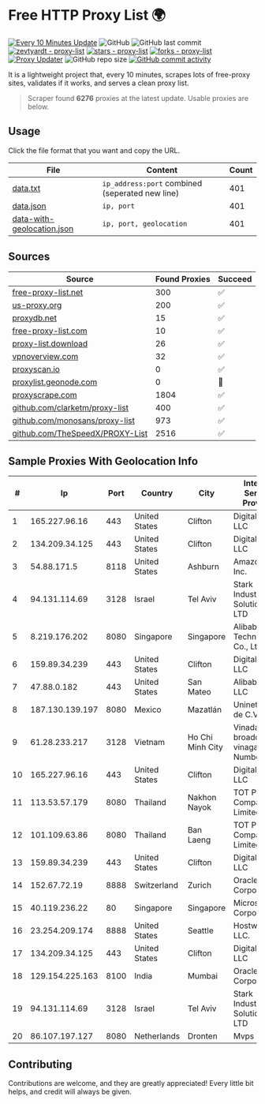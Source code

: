 
# Free HTTP Proxy List 🌍

[![Every 10 Minutes Update](https://github.com/mertguvencli/http-proxy-list/actions/workflows/main.yml/badge.svg?branch=main)](https://github.com/mertguvencli/http-proxy-list/actions/workflows/main.yml)
![GitHub](https://img.shields.io/github/license/mertguvencli/http-proxy-list)
![GitHub last commit](https://img.shields.io/github/last-commit/mertguvencli/http-proxy-list)
[![zevtyardt - proxy-list](https://img.shields.io/static/v1?label=zevtyardt&message=proxy-list&color=blue&logo=github)](https://github.com/zevtyardt/proxy-list "Go to GitHub repo")
[![stars - proxy-list](https://img.shields.io/github/stars/zevtyardt/proxy-list?style=social)](https://github.com/zevtyardt/proxy-list)
[![forks - proxy-list](https://img.shields.io/github/forks/zevtyardt/proxy-list?style=social)](https://github.com/zevtyardt/proxy-list)
[![Proxy Updater](https://github.com/zevtyardt/proxy-list/workflows/Proxy%20Updater/badge.svg)](https://github.com/zevtyardt/proxy-list/actions?query=workflow:"Proxy+Updater")
![GitHub repo size](https://img.shields.io/github/repo-size/zevtyardt/proxy-list)
[![GitHub commit activity](https://img.shields.io/github/commit-activity/m/zevtyardt/proxy-list?logo=commits)](https://github.com/zevtyardt/proxy-list/commits/main)

It is a lightweight project that, every 10 minutes, scrapes lots of free-proxy sites, validates if it works, and serves a clean proxy list.

> Scraper found **6276** proxies at the latest update. Usable proxies are below.

## Usage

Click the file format that you want and copy the URL.

|File|Content|Count|
|----|-------|-----|
|[data.txt](https://raw.githubusercontent.com/mertguvencli/http-proxy-list/main/proxy-list/data.txt)|`ip_address:port` combined (seperated new line)|401|
|[data.json](https://raw.githubusercontent.com/mertguvencli/http-proxy-list/main/proxy-list/data.json)|`ip, port`|401|
|[data-with-geolocation.json](https://raw.githubusercontent.com/mertguvencli/http-proxy-list/main/proxy-list/data-with-geolocation.json)|`ip, port, geolocation`|401|

## Sources

|Source|Found Proxies|Succeed|
|------|-------------|-------|
|[free-proxy-list.net](https://free-proxy-list.net)|300|✅|
|[us-proxy.org](https://www.us-proxy.org)|200|✅|
|[proxydb.net](http://proxydb.net)|15|✅|
|[free-proxy-list.com](https://free-proxy-list.com/?page=&port=&type%5B%5D=http&type%5B%5D=https&up_time=0&search=Search)|10|✅|
|[proxy-list.download](https://www.proxy-list.download/HTTP)|26|✅|
|[vpnoverview.com](https://vpnoverview.com/privacy/anonymous-browsing/free-proxy-servers)|32|✅|
|[proxyscan.io](https://www.proxyscan.io)|0|✅|
|[proxylist.geonode.com](https://proxylist.geonode.com/api/proxy-list?limit=300&page=1&sort_by=lastChecked&sort_type=desc&protocols=http,https)|0|🚫|
|[proxyscrape.com](https://api.proxyscrape.com/v2/?request=displayproxies&protocol=http&timeout=10000&country=all&ssl=all&anonymity=all)|1804|✅|
|[github.com/clarketm/proxy-list](https://raw.githubusercontent.com/clarketm/proxy-list/master/proxy-list-raw.txt)|400|✅|
|[github.com/monosans/proxy-list](https://raw.githubusercontent.com/monosans/proxy-list/main/proxies/http.txt)|973|✅|
|[github.com/TheSpeedX/PROXY-List](https://raw.githubusercontent.com/TheSpeedX/PROXY-List/master/http.txt)|2516|✅|


## Sample Proxies With Geolocation Info

|#|Ip|Port|Country|City|Internet Service Provider|
|-|--|----|-------|----|-------------------------|
|1|165.227.96.16|443|United States|Clifton|DigitalOcean, LLC|
|2|134.209.34.125|443|United States|Clifton|DigitalOcean, LLC|
|3|54.88.171.5|8118|United States|Ashburn|Amazon.com, Inc.|
|4|94.131.114.69|3128|Israel|Tel Aviv|Stark Industries Solutions LTD|
|5|8.219.176.202|8080|Singapore|Singapore|Alibaba (US) Technology Co., Ltd.|
|6|159.89.34.239|443|United States|Clifton|DigitalOcean, LLC|
|7|47.88.0.182|443|United States|San Mateo|Alibaba.com LLC|
|8|187.130.139.197|8080|Mexico|Mazatlán|Uninet S.A. de C.V.|
|9|61.28.233.217|3128|Vietnam|Ho Chi Minh City|Vinadata broadcast via vinagame AS Number|
|10|165.227.96.16|443|United States|Clifton|DigitalOcean, LLC|
|11|113.53.57.179|8080|Thailand|Nakhon Nayok|TOT Public Company Limited|
|12|101.109.63.86|8080|Thailand|Ban Laeng|TOT Public Company Limited|
|13|159.89.34.239|443|United States|Clifton|DigitalOcean, LLC|
|14|152.67.72.19|8888|Switzerland|Zurich|Oracle Corporation|
|15|40.119.236.22|80|Singapore|Singapore|Microsoft Corporation|
|16|23.254.209.174|8888|United States|Seattle|Hostwinds LLC.|
|17|134.209.34.125|443|United States|Clifton|DigitalOcean, LLC|
|18|129.154.225.163|8100|India|Mumbai|Oracle Corporation|
|19|94.131.114.69|3128|Israel|Tel Aviv|Stark Industries Solutions LTD|
|20|86.107.197.127|8080|Netherlands|Dronten|Mvps LTD|



## Contributing

Contributions are welcome, and they are greatly appreciated! Every
little bit helps, and credit will always be given.

